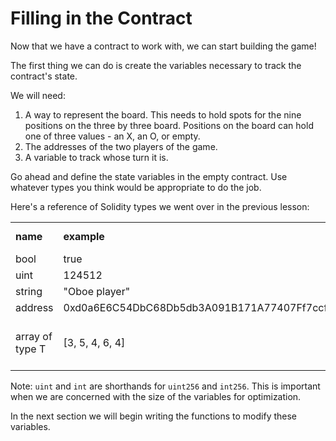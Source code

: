 # Filling in the Contract

Now that we have a contract to work with, we can start building the game!

The first thing we can do is create the variables necessary to track the contract's state.

We will need:

1. A way to represent the board. This needs to hold spots for the nine positions on the three by three board. Positions on the board can hold one of three values - an X, an O, or empty.
2. The addresses of the two players of the game. 
3. A variable to track whose turn it is. 

Go ahead and define the state variables in the empty contract. Use whatever types you think would be appropriate to do the job.

Here's a reference of Solidity types we went over in the previous lesson: 

<table>
   <tr>
     <td><b>name</b></td>
     <td><b>example</b></td>
     <td><b>zero value</b></td>
  </tr>
  <tr>
    <td>bool</td>
    <td>true</td>
    <td>false</td>
  </tr>
  <tr>
    <td>uint</td>
    <td>124512</td>
    <td>0</td>
  </tr>
  <tr>
    <td>string</td>
    <td>"Oboe player"</td>
    <td>""</td>
  </tr>
  <tr>
    <td>address</td>
    <td>0xd0a6E6C54DbC68Db5db3A091B171A77407Ff7ccf</td>
    <td>0x0</td>
  </tr>
  <tr>
    <td>array of type T</td>
    <td>[3, 5, 4, 6, 4]</td>
    <td>[T(0), T(0), T(0) ... ]</td>
  </tr>
</table>

Note: `uint` and `int` are shorthands for `uint256` and `int256`. This is important when we are concerned with the size of the variables for optimization.

In the next section we will begin writing the functions to modify these variables. 
